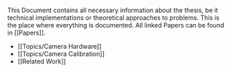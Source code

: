 This Document contains all necessary information about the thesis, be it technical implementations or theoretical approaches to problems. This is the place where everything is documented. All linked Papers can be found in [[Papers]].

- [[Topics/Camera Hardware]]
- [[Topics/Camera Calibration]]
- [[Related Work]]